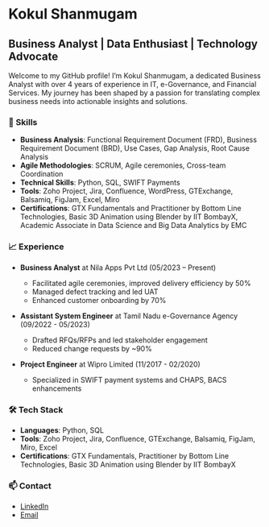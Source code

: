 # Kokul Shanmugam

## Business Analyst | Data Enthusiast | Technology Advocate

Welcome to my GitHub profile! I’m Kokul Shanmugam, a dedicated Business Analyst with over 4 years of experience in IT, e-Governance, and Financial Services. My journey has been shaped by a passion for translating complex business needs into actionable insights and solutions.

### 🔧 Skills

- **Business Analysis**: Functional Requirement Document (FRD), Business Requirement Document (BRD), Use Cases, Gap Analysis, Root Cause Analysis
- **Agile Methodologies**: SCRUM, Agile ceremonies, Cross-team Coordination
- **Technical Skills**: Python, SQL, SWIFT Payments
- **Tools**: Zoho Project, Jira, Confluence, WordPress, GTExchange, Balsamiq, FigJam, Excel, Miro
- **Certifications**: GTX Fundamentals and Practitioner by Bottom Line Technologies, Basic 3D Animation using Blender by IIT BombayX, Academic Associate in Data Science and Big Data Analytics by EMC

### 📈 Experience

- **Business Analyst** at Nila Apps Pvt Ltd (05/2023 – Present)
  - Facilitated agile ceremonies, improved delivery efficiency by 50%
  - Managed defect tracking and led UAT
  - Enhanced customer onboarding by 70%

- **Assistant System Engineer** at Tamil Nadu e-Governance Agency (09/2022 - 05/2023)
  - Drafted RFQs/RFPs and led stakeholder engagement
  - Reduced change requests by ~90%

- **Project Engineer** at Wipro Limited (11/2017 - 02/2020)
  - Specialized in SWIFT payment systems and CHAPS, BACS enhancements

### 🛠️ Tech Stack

- **Languages**: Python, SQL
- **Tools**: Zoho Project, Jira, Confluence, GTExchange, Balsamiq, FigJam, Miro, Excel
- **Certifications**: GTX Fundamentals, Practitioner by Bottom Line Technologies, Basic 3D Animation using Blender by IIT BombayX

### 📫 Contact

- [LinkedIn](https://www.linkedin.com/in/kokulshanmugam/)
- [Email](mailto:kokul.shanmugam@example.com)
